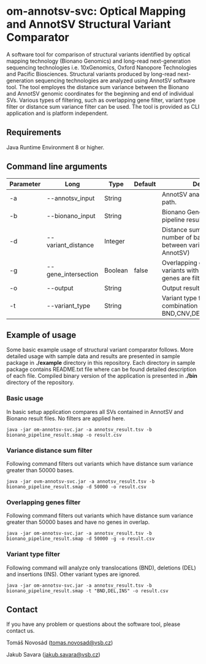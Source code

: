 # om-annotsv-svc: Optical Mapping and AnnotSV Structural Variant Comparator

A software tool for comparison of structural variants identified by optical mapping technology (Bionano Genomics) and long-read next-generation sequencing technologies i.e. 10xGenomics, Oxford Nanopore Technologies and Pacific Biosciences. Structural variants produced by long-read next-generation sequencing technologies are analyzed using AnnotSV software tool. The tool employes the distance sum variance between the Bionano and AnnotSV genomic coordinates for the beginning and end of individual SVs. Various types of filtering, such as overlapping gene filter, variant type filter or distance sum variance filter can be used. The tool is provided as CLI application and is platform independent.

## Requirements
Java Runtime Environment 8 or higher.

## Command line arguments
| Parameter | Long | Type | Default | Description | Required |
| --- | --- | --- | --- | --- | --- |
| -a | --annotsv_input | String || AnnotSV analysis result TSV file path. | \* | 
| -b | --bionano_input | String || Bionano Genomics analysis pipeline result SMAP file path.  | \* |
| -d | --variant_distance | Integer || Distance sum variance filter (i.e. number of bases difference between variant from OM and AnnotSV) ||
| -g | --gene_intersection | Boolean | false | Overlapping genes filter (i.e. variants with non-overlapping genes are filtered out) ||
| -o | --output | String || Output result file path. | \* |
| -t | --variant_type | String || Variant type filter. Any combination of BND,CNV,DEL,INS,DUP,INV,UNK. ||

## Example of usage
Some basic example usage of structural variant comparator follows. More detailed usage with sample data and results are presented in sample package in <b>./example</b> directory in this repository. Each directory in sample package contains README.txt file where can be found detailed description of each file. Compiled binary version of the application is presented in <b>./bin</b> directory of the repository.

### Basic usage
In basic setup application compares all SVs contained in AnnotSV and Bionano result files. No filters are applied here.

```console
java -jar om-annotsv-svc.jar -a annotsv_result.tsv -b bionano_pipeline_result.smap -o result.csv
```

### Variance distance sum filter
Following command filters out variants which have distance sum variance greater than 50000 bases.

```consolev
java -jar ovm-annotsv-svc.jar -a annotsv_result.tsv -b bionano_pipeline_result.smap -d 50000 -o result.csv 
```

### Overlapping genes filter 
Following command filters out variants which have distance sum variance greater than 50000 bases and have no genes in overlap.

```console
java -jar om-annotsv-svc.jar -a annotsv_result.tsv -b bionano_pipeline_result.smap -d 50000 -g -o result.csv 
```

### Variant type filter
Following command will analyze only translocations (BND), deletions (DEL) and insertions (INS). Other variant types are ignored.

```console
java -jar om-annotsv-svc.jar -a annotsv_result.tsv -b bionano_pipeline_result.smap -t "BND,DEL,INS" -o result.csv 
```

## Contact
If you have any problem or questions about the software tool, please contact us.

Tomáš Novosád (tomas.novosad@vsb.cz)

Jakub Savara (jakub.savara@vsb.cz)

